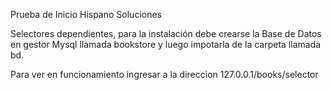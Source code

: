 Prueba de Inicio Hispano Soluciones

Selectores dependientes, para la instalación debe crearse la Base de Datos en gestor Mysql llamada bookstore
y luego impotarla de la carpeta llamada bd.

Para ver en funcionamiento ingresar a la direccion 127.0.0.1/books/selector
